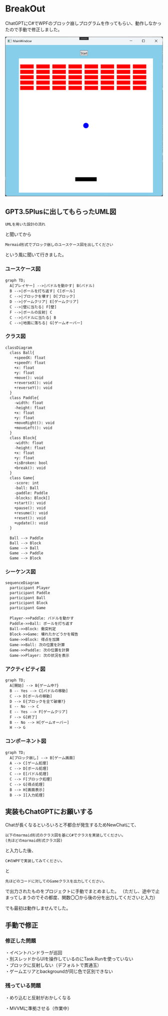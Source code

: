 # BreakOut

ChatGPTにC#でWPFのブロック崩しプログラムを作ってもらい、動作しなかったので手動で修正しました。

![ScreenShot](ScreenShot.png)


## GPT3.5Plusに出してもらったUML図

```
UMLを用いた設計の流れ
```
と聞いてから
```
Mermaid形式でブロック崩しのユースケース図を出してください
```
という風に聞いて行きました。

### ユースケース図
```mermaid
graph TD;
  A[プレイヤー] -->|パドルを動かす| B(パドル)
  B -->|ボールを打ち返す| C[ボール]
  C -->|ブロックを壊す| D[ブロック]
  D -->|ゲームクリア| E[ゲームクリア]
  C -->|壁に当たる| F[壁]
  F -->|ボールの反射| C
  C -->|パドルに当たる| B
  C -->|地面に落ちる| G[ゲームオーバー]
```

### クラス図

```mermaid
classDiagram
  class Ball{
    +speedX: float
    +speedY: float
    +x: float
    +y: float
    +move(): void
    +reverseX(): void
    +reverseY(): void
  }
  class Paddle{
    -width: float
    -height: float
    +x: float
    +y: float
    +moveRight(): void
    +moveLeft(): void
  }
  class Block{
    -width: float
    -height: float
    +x: float
    +y: float
    +isBroken: bool
    +break(): void
  }
  class Game{
    -score: int
    -ball: Ball
    -paddle: Paddle
    -blocks: Block[]
    +start(): void
    +pause(): void
    +resume(): void
    +reset(): void
    +update(): void
  }
  
  Ball --> Paddle
  Ball --> Block
  Game --> Ball
  Game --> Paddle
  Game --> Block

```
### シーケンス図
```mermaid
sequenceDiagram
  participant Player
  participant Paddle
  participant Ball
  participant Block
  participant Game
  
  Player->>Paddle: パドルを動かす
  Paddle->>Ball: ボールを打ち返す
  Ball->>Block: 衝突判定
  Block->>Game: 壊れたかどうかを報告
  Game->>Block: 得点を加算
  Game->>Ball: 次の位置を計算
  Game->>Paddle: 次の位置を計算
  Game->>Player: 次の状況を表示
```

### アクティビティ図
```mermaid
graph TD;
  A[開始] --> B{ゲーム中?}
  B -- Yes --> C[パドルの移動]
  C --> D[ボールの移動]
  D --> E{ブロックを全て破壊?}
  E -- No --> C
  E -- Yes --> F[ゲームクリア]
  F --> G[終了]
  B -- No --> H[ゲームオーバー]
  H --> G
```

### コンポーネント図
```mermaid
graph TD;
  A[ブロック崩し] --> B[ゲーム画面]
  A --> C[ゲーム処理]
  C --> D[ボール処理]
  C --> E[パドル処理]
  C --> F[ブロック処理]
  C --> G[得点処理]
  B --> H[画面表示]
  B --> I[入力処理]
```

## 実装もChatGPTにお願いする

Chatが長くなるといろいろと不都合が発生するためNewChatにて、
```
以下のmarmaid形式のクラス図を基にC#でクラスを実装してください。
(先ほどのmarmaid形式クラス図)
```
と入力した後、
```
C#のWPFで実装してみてください。
```
と
```
先ほどのコードに対してのGameクラスを出力してください。
```
で出力されたものをプロジェクトに手動でまとめました。
（ただし、途中で止まってしまうのでその都度、関数〇〇から後の分を出力してくださいと入力）

でも最初は動作しませんでした。

## 手動で修正

### 修正した問題
・イベントハンドラーが巡回<br/>
・別スレッドからUIを操作しているのにTask.Runを使っていない<br/>
・ブロックに反射しない（デフォルトで貫通玉）<br/>
・ゲームエリアとbackgroundが同じ色で区別できない<br/>

### 残っている問題
・めり込むと反射がおかしくなる<br/>

・MVVMに準拠させる（作業中）<br/>
